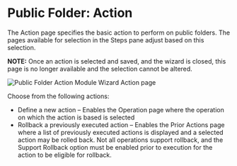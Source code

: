 # Public Folder: Action

The Action page specifies the basic action to perform on public folders. The pages available for
selection in the Steps pane adjust based on this selection.

**NOTE:** Once an action is selected and saved, and the wizard is closed, this page is no longer
available and the selection cannot be altered.

![Public Folder Action Module Wizard Action page](/img/product_docs/accessanalyzer/admin/action/filesystem/action.webp)

Choose from the following actions:

- Define a new action – Enables the Operation page where the operation on which the action is based
  is selected
- Rollback a previously executed action – Enables the Prior Actions page where a list of previously
  executed actions is displayed and a selected action may be rolled back. Not all operations support
  rollback, and the Support Rollback option must be enabled prior to execution for the action to be
  eligible for rollback.
